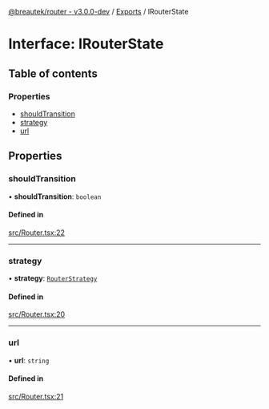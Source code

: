 [@breautek/router - v3.0.0-dev](../README.md) / [Exports](../modules.md) / IRouterState

# Interface: IRouterState

## Table of contents

### Properties

- [shouldTransition](IRouterState.md#shouldtransition)
- [strategy](IRouterState.md#strategy)
- [url](IRouterState.md#url)

## Properties

### shouldTransition

• **shouldTransition**: `boolean`

#### Defined in

[src/Router.tsx:22](https://github.com/breautek/router/blob/758f475/src/Router.tsx#L22)

___

### strategy

• **strategy**: [`RouterStrategy`](../classes/RouterStrategy.md)

#### Defined in

[src/Router.tsx:20](https://github.com/breautek/router/blob/758f475/src/Router.tsx#L20)

___

### url

• **url**: `string`

#### Defined in

[src/Router.tsx:21](https://github.com/breautek/router/blob/758f475/src/Router.tsx#L21)
